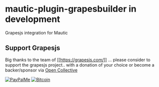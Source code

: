 # mautic-plugin-grapesbuilder in development
Grapesjs integration for Mautic

## Support Grapesjs

Big thanks to the team of [[https://grapesjs.com/]] ... please consider to support the grapesjs project.. with a donation of your choice or become a backer/sponsor via [Open Collective](https://opencollective.com/grapesjs)

[![PayPalMe](http://grapesjs.com/img/ppme.png)](https://paypal.me/grapesjs)
[![Bitcoin](https://user-images.githubusercontent.com/11614725/52977952-87235f80-33cf-11e9-9607-7a9a354e1155.png)](https://commerce.coinbase.com/checkout/fc90b940-558d-408b-a166-28a823c98173)
